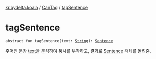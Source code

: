 [kr.bydelta.koala](../index.md) / [CanTag](index.md) / [tagSentence](./tag-sentence.md)

# tagSentence

`abstract fun tagSentence(text: `[`String`](https://kotlinlang.org/api/latest/jvm/stdlib/kotlin/-string/index.html)`): `[`Sentence`](../-sentence/index.md)

주어진 문장 [text](tag-sentence.md#kr.bydelta.koala.CanTag$tagSentence(kotlin.String)/text)을 분석하여 품사를 부착하고, 결과로 [Sentence](../-sentence/index.md) 객체를 돌려줌.

